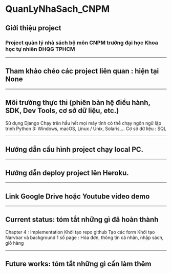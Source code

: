 # QuanLyNhaSach_CNPM
## Giới thiệu project
### Project quản lý nhà sách bộ môn CNPM trường đại học Khoa học tự nhiên ĐHQG TPHCM
---
## Tham khảo chéo các project liên quan : hiện tại None
---
## Môi trường thực thi (phiên bản hệ điều hành, SDK, Dev Tools, cơ sở dữ liệu, etc.)
Sử dụng Django
Chạy trên hầu hết mọi máy tính có thể chạy ngôn ngữ lập trình Python 3: Windows, macOS, Linux / Unix, Solaris,...
Cơ sở dữ liệu : SQL

---
## Hướng dẫn cấu hình project chạy local PC.
---
## Hướng dẫn deploy project lên Heroku.
---
## Link Google Drive hoặc Youtube video demo
---
## Current status: tóm tắt những gì đã hoàn thành 
Chapter 4 : Implementation
Khởi tạo repo github 
Tạo các form
Khởi tạo Narvbar và background
1 số page : Hóa đơn, thông tin cá nhân, nhập sách, giỏ hàng

---
## Future works: tóm tắt những gì cần làm thêm
